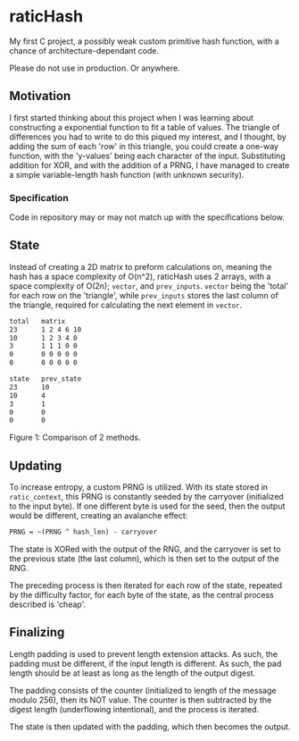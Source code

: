 # raticHash

My first C project, a possibly weak custom primitive hash function, with a chance of architecture-dependant code.

Please do not use in production. Or anywhere.

## Motivation

I first started thinking about this project when I was learning about constructing a exponential function to fit a table
of values. The triangle of differences you had to write to do this piqued my interest, and I thought, by adding the sum
of each 'row' in this triangle, you could create a one-way function, with the 'y-values' being each character of the
input. Substituting addition for XOR, and with the addition of a PRNG, I have managed to create a simple variable-length
hash function (with unknown security).

### Specification

Code in repository may or may not match up with the specifications below.

## State

Instead of creating a 2D matrix to preform calculations on, meaning the hash has a space complexity of O(n^2), raticHash
uses 2 arrays, with a space complexity of O(2n); `vector`, and `prev_inputs`. `vector` being the 'total' for each row on
the 'triangle', while `prev_inputs` stores the last column of the triangle, required for calculating the next element in
`vector`.

```txt
total   matrix
23      1 2 4 6 10
10      1 2 3 4 0
3       1 1 1 0 0
0       0 0 0 0 0
0       0 0 0 0 0

state   prev_state
23      10
10      4
3       1
0       0
0       0
```

Figure 1: Comparison of 2 methods.

## Updating

To increase entropy, a custom PRNG is utilized. With its state stored in `ratic_context`, this PRNG is constantly seeded
by the carryover (initialized to the input byte). If one different byte is used for the seed, then the output would be
different, creating an avalanche effect:

```txt
PRNG = ~(PRNG ^ hash_len) - carryover
```

The state is XORed with the output of the RNG, and the carryover is set to the previous state (the last column), which
is then set to the output of the RNG.

The preceding process is then iterated for each row of the state, repeated by the difficulty factor, for each byte of
the state, as the central process described is 'cheap'.

## Finalizing

Length padding is used to prevent length extension attacks. As such, the padding must be different, if the input length
is different. As such, the pad length should be at least as long as the length of the output digest.

The padding consists of the counter (initialized to length of the message modulo 256), then its NOT value. The counter
is then subtracted by the digest length (underflowing intentional), and the process is iterated.

The state is then updated with the padding, which then becomes the output.
